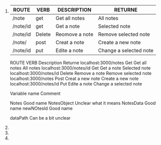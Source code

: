 1. 
    |ROUTE|VERB|DESCRIPTION|RETURNE|
    |---|---|---|---|
    |/note|get|Get all notes|All notes|
    |/note/id|get|Get a note|Selected note|
    |/note/id|Delete|Reomove a note|Remove selected note|
    |/note/|post|Creat a note|Create a new note|
    |/note/id|put|Edite a note|Change a selected note|
    
    
    ROUTE                               VERB        Description             Returne
    localhost:3000/notes                Get         Get all notes           All notes
    localhost:3000/notes/id             Get         Get a note              Selected note
    localhost:3000/notes/id             Delete      Remove a note           Remove selected note
    localhost:3000/notes                Post        Creat a new note        Create a new note
    localhost:3000/notes/id             Put         Edite a note            Change a selected note



    Variable name       Comment
    
    Notes               Good name
    NotesObject         Unclear what it means
    NotesData           Good name
    newNOtesId          Good name

    dataPath            Can be a bit unclear

2.  
    
3.  
    
4.  

